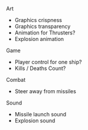 Art

- Graphics crispness
- Graphics transparency
- Animation for Thrusters?
- Explosion animation

Game 

- Player control for one ship?
- Kills / Deaths Count?

Combat

- Steer away from missiles

Sound

- Missile launch sound
- Explosion sound